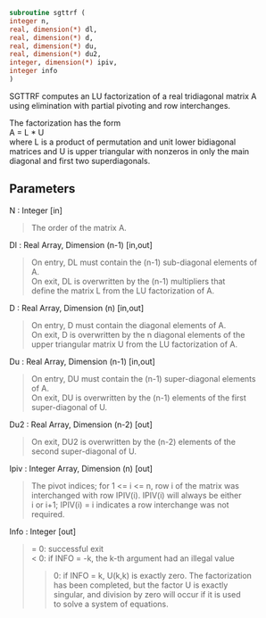 ```fortran  
subroutine sgttrf (  
integer n,  
real, dimension(*) dl,  
real, dimension(*) d,  
real, dimension(*) du,  
real, dimension(*) du2,  
integer, dimension(*) ipiv,  
integer info  
)  
```  
  
SGTTRF computes an LU factorization of a real tridiagonal matrix A  
using elimination with partial pivoting and row interchanges.  
  
The factorization has the form  
A = L * U  
where L is a product of permutation and unit lower bidiagonal  
matrices and U is upper triangular with nonzeros in only the main  
diagonal and first two superdiagonals.  
  
## Parameters  
N : Integer [in]  
> The order of the matrix A.  
  
Dl : Real Array, Dimension (n-1) [in,out]  
> On entry, DL must contain the (n-1) sub-diagonal elements of  
> A.  
> On exit, DL is overwritten by the (n-1) multipliers that  
> define the matrix L from the LU factorization of A.  
  
D : Real Array, Dimension (n) [in,out]  
> On entry, D must contain the diagonal elements of A.  
> On exit, D is overwritten by the n diagonal elements of the  
> upper triangular matrix U from the LU factorization of A.  
  
Du : Real Array, Dimension (n-1) [in,out]  
> On entry, DU must contain the (n-1) super-diagonal elements  
> of A.  
> On exit, DU is overwritten by the (n-1) elements of the first  
> super-diagonal of U.  
  
Du2 : Real Array, Dimension (n-2) [out]  
> On exit, DU2 is overwritten by the (n-2) elements of the  
> second super-diagonal of U.  
  
Ipiv : Integer Array, Dimension (n) [out]  
> The pivot indices; for 1 <= i <= n, row i of the matrix was  
> interchanged with row IPIV(i).  IPIV(i) will always be either  
> i or i+1; IPIV(i) = i indicates a row interchange was not  
> required.  
  
Info : Integer [out]  
> = 0:  successful exit  
> < 0:  if INFO = -k, the k-th argument had an illegal value  
> > 0:  if INFO = k, U(k,k) is exactly zero. The factorization  
> has been completed, but the factor U is exactly  
> singular, and division by zero will occur if it is used  
> to solve a system of equations.  
  
